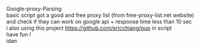 Google-proxy-Parsing
<br>
basic script got a good and free proxy list (from free-proxy-list.net website)
<br>
and check if they can work on google api + response time less than 10 sec
<br>
i also usnig this project https://github.com/ericchiang/pup in script 
<br>
have fun !
<br>
idan
